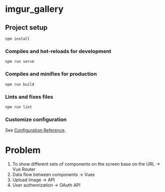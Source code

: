 # imgur_gallery

## Project setup
```
npm install
```

### Compiles and hot-reloads for development
```
npm run serve
```

### Compiles and minifies for production
```
npm run build
```

### Lints and fixes files
```
npm run lint
```

### Customize configuration
See [Configuration Reference](https://cli.vuejs.org/config/).


# Problem
1. To show different sets of components on the screen base on the URL -> Vue Router 
2. Data flow between components -> Vuex
3. Upload Image -> API
4. User authenrization -> OAuth API  